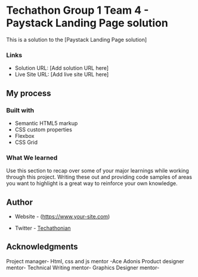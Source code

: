 # Techathon Group 1 Team 4 - Paystack Landing Page solution

This is a solution to the [Paystack Landing Page solution]


### Links

- Solution URL: [Add solution URL here]
- Live Site URL: [Add live site URL here]

## My process

### Built with

- Semantic HTML5 markup
- CSS custom properties
- Flexbox
- CSS Grid


### What We learned

Use this section to recap over some of your major learnings while working through this project. Writing these out and providing code samples of areas you want to highlight is a great way to reinforce your own knowledge.



## Author

- Website - (https://www.your-site.com)

- Twitter - [Techathonian](https://www.twitter.com/Techathonian)



## Acknowledgments

Project manager- 
Html, css and js mentor -Ace Adonis
Product designer mentor-
Technical Writing mentor-
Graphics Designer mentor-